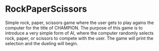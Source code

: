 # RockPaperScissors

Simple rock, paper, scissors game where the user gets to play agains the computer for the title of CHAMPION. 
The purpose of this game is to introduce a very simple form of AI, where the computer randomly selects rock, paper, or scissors to compete with the user.
The game will print the selection and the dueling will begin. 
